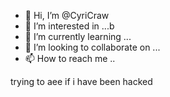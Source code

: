 - 👋 Hi, I’m @CyriCraw
- 👀 I’m interested in ...b
- 🌱 I’m currently learning ...
- 💞️ I’m looking to collaborate on ...
- 📫 How to reach me ..

<!---
CyriCraw/CyriCraw is a ✨ special ✨ repository because its `README.md` (this file) appears on your GitHub profile.
You can click the Preview link to take a look at your changes.
--->trying to aee if i have been hacked

